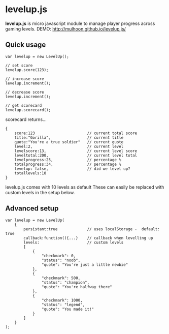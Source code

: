 # levelup.js

**levelup.js** is micro javascript module to manage player progress across gaming levels. DEMO: http://mulhoon.github.io/levelup.js/

## Quick usage
```
var levelup = new LevelUp();

// set score
levelup.score(123);

// increase score
levelup.increment();

// decrease score
levelup.increment();

// get scorecard
levelup.scorecard();
```
scorecard returns...
```
{
	score:123						// current total score
	title:"Gorilla",				// current title
	quote:"You're a true soldier"	// current quote
	level:2,						// current level
	levelscore:13,					// current level score
	leveltotal:200,					// current level total
	levelprogress:25, 				// percentage %
	totalprogress:34, 				// percentage %
	levelup: false,					// did we level up?
	totallevels:10
}
```
levelup.js comes with 10 levels as default These can easily be replaced with custom levels in the setup below.

## Advanced setup

```
var levelup = new LevelUp(
	{
		persistant:true				// uses localStorage -  default: true
		callback:function(){...}	// callback when levelling up
		levels: 					// custom levels
		[							
			{
				"checkmark": 0,
				"status": "noob",
				"quote": "You're just a little newbie"
			}, 
			{
				"checkmark": 500,
				"status": "champion",
				"quote": "You're halfway there"
			}, 
			{
				"checkmark": 1000,
				"status": "legend",
				"quote": "You made it!"
			}
		]
	}
);
```